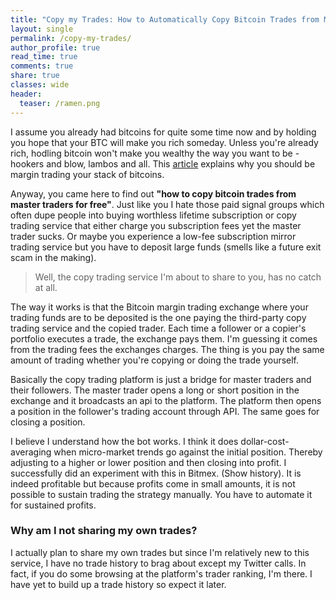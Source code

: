 ```yaml
---
title: "Copy my Trades: How to Automatically Copy Bitcoin Trades from Master Traders for Free"
layout: single
permalink: /copy-my-trades/
author_profile: true
read_time: true
comments: true
share: true
classes: wide
header:
  teaser: /ramen.png
---
```


I assume you already had bitcoins for quite some time now and by holding you hope that your BTC will make you rich someday. Unless you're already rich,
hodling bitcoin won't make you wealthy the way you want to be - hookers and blow, lambos and all. This [article](/why-just-holding-bitcoin-wont-make-you-rich/)
explains why you should be margin trading your stack of bitcoins.

Anyway, you came here to find out **"how to copy bitcoin trades from master traders for free"**. Just like you I hate those paid signal groups which often dupe
people into buying worthless lifetime subscription or copy trading service that either charge you subscription fees yet the master trader sucks. Or maybe you
experience a low-fee subscription mirror trading service but you have to deposit large funds (smells like a future exit scam in the making).

> Well, the copy trading service I'm about to share to you, has no catch at all. 

The way it works is that the Bitcoin margin trading exchange where your trading funds are to be deposited is the one paying the third-party copy trading service
and the copied trader. Each time a follower or a copier's portfolio executes a trade, the exchange pays them. I'm guessing it comes from the trading fees the 
exchanges charges. The thing is you pay the same amount of trading whether you're copying or doing the trade yourself.

Basically the copy trading platform is just a bridge for master traders and their followers. The master trader opens a long or short position in the exchange 
and it broadcasts an api to the platform. The platform then opens a position in the follower's trading account through API. The same goes for closing a 
position.
 
I believe I understand how the bot works. I think it does dollar-cost-averaging when micro-market trends go against the initial position. Thereby adjusting to 
a higher or lower position and then closing into profit. I successfully did an experiment with this in Bitmex. (Show history). It is indeed profitable but
because profits come in small amounts, it is not possible to sustain trading the strategy manually. You have to automate it for sustained profits. 

### Why am I not sharing my own trades?

I actually plan to share my own trades but since I'm relatively new to this service, I have no trade history to brag about except my Twitter calls. In fact,
if you do some browsing at the platform's trader ranking, I'm there. I have yet to build up a trade history so expect it later.